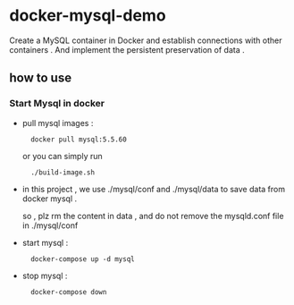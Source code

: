 # docker-mysql-demo
Create a MySQL container in Docker and establish connections with other containers . And implement the persistent preservation of data . 

## how to use 

### Start Mysql in docker 

* pull mysql images :

        docker pull mysql:5.5.60

    or you can simply run 
    
        ./build-image.sh
        
* in this project , we use ./mysql/conf and ./mysql/data to save data from docker mysql . 

    so , plz rm the content in data , and do not remove the mysqld.conf file in ./mysql/conf
    
* start mysql :

        docker-compose up -d mysql     

* stop mysql :
    
        docker-compose down        
                